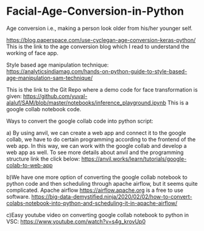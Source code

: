 # Facial-Age-Conversion-in-Python
Age conversion i.e., making a person look older from his/her younger self.

https://blog.paperspace.com/use-cyclegan-age-conversion-keras-python/
This is the link to the age conversion blog which I read to understand the working of face app.

Style based age manipulation technique:
https://analyticsindiamag.com/hands-on-python-guide-to-style-based-age-manipulation-sam-technique/

This is the link to the Git Repo where a demo code for face transformation is given:
https://github.com/yuval-alaluf/SAM/blob/master/notebooks/inference_playground.ipynb
This is a google collab notebook code.



Ways to convert the google collab code into python script:

a) By using anvil, we can create a web app and connect it to the google collab, we have to do certain programming according to the frontend of the web app. In this way, we can work with the google collab and develop a web app as well. To see more details about anvil and the programming structure link the click below: 
https://anvil.works/learn/tutorials/google-colab-to-web-app

b)We have one more option of converting the google collab notebook to python code and then scheduling through apache airflow, but it seems quite complicated. Apache airflow https://airflow.apache.org is a free to use software.
https://big-data-demystified.ninja/2020/02/02/how-to-convert-colabs-notebook-into-python-and-scheduling-it-in-apache-airflow/

c)Easy youtube video on converting google collab notebook to python in VSC:
https://www.youtube.com/watch?v=s4g_krovUp0



